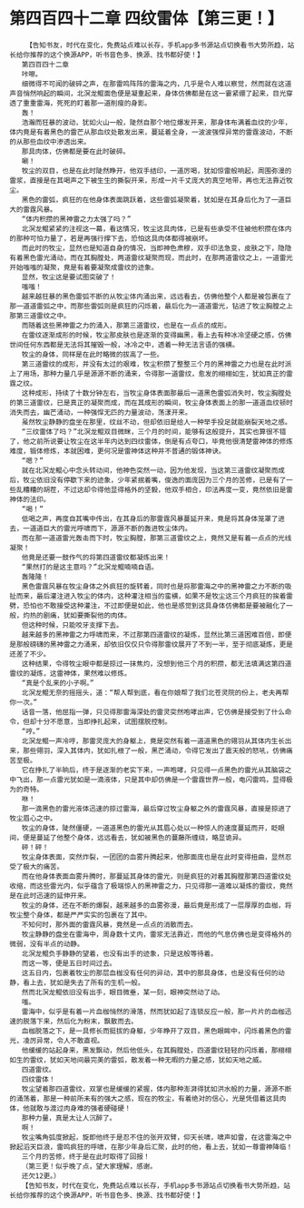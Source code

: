 # 第四百四十二章 四纹雷体【第三更！】
        【告知书友，时代在变化，免费站点难以长存，手机app多书源站点切换看书大势所趋，站长给你推荐的这个换源APP，听书音色多、换源、找书都好使！】
       第四百四十二章
       咔嚓。
       细微得不可闻的破碎之声，在那雷鸣阵阵的雷海之内，几乎是令人难以察觉，然而就在这道声音悄然响起的瞬间，北溟龙鲲面色便是凝重起来，身体仿佛都是在这一霎紧绷了起来，目光穿透了重重雷海，死死的盯着那一道削瘦的身影。
       轰！
       浩瀚而狂暴的波动，犹如火山一般，陡然自那个地位爆发开来，那身体布满着血纹的少年，体内竟是有着黑色的雷芒从那血纹处散发出来，蔓延着全身，一波波强悍异常的雷霆波动，不断的从那些血纹中渗透出来。
       那具肉体，仿佛都是要在此时破碎。
       唰！
       牧尘的双目，也是在此时陡然睁开，他双手结印，一道厉喝，犹如惊雷般响起，周围弥漫的雷浆，直接是在其喝声之下被生生的撕裂开来，形成一片千丈庞大的真空地带，再也无法靠近牧尘。
       黑色的雷弧，疯狂的在他身体表面跳跃着，这些雷弧凝聚着，犹如是在其身后化为了一道巨大的雷霆风暴。
       “体内积攒的黑神雷之力太强了吗？”
       北溟龙鲲紧紧的注视这一幕，看这情况，牧尘这具肉体，已是有些承受不住被他积攒在体内的那种可怕力量了，若是再强行撑下去，恐怕这具肉体都得被崩坏。
       而此时的牧尘，显然也是知道自身的情况，当即神色肃穆，双手印法急变，皮肤之下，隐隐有着黑色雷光涌动，而在其胸膛处，两道雷纹凝聚而现，而此时，在那两道雷纹之上，一道雷光开始嗤嗤的凝聚，竟是有着要凝聚成雷纹的迹象。
       显然，牧尘这是要试图突破了！
       嗤嗤！
       越来越狂暴的黑色雷弧不断的从牧尘体内涌出来，远远看去，仿佛他整个人都是被包裹在了那一道道雷弧之中，而那些雷弧则是疯狂的闪烁着，最后化为一道道雷光，钻进了牧尘胸膛之上那第三道雷纹之中。
       而随着这些黑神雷之力的涌入，那第三道雷纹，也是在一点点的成形。
       在雷纹逐渐成形的时候，牧尘那皮肤也是逐渐的变得幽黑，看上去有种冰冷坚硬之感，仿佛世间任何东西都是无法将其摧毁一般，冰冷之中，透着一种无法言语的强横。
       牧尘的身体，同样是在此时略微的拔高了一些。
       第三道雷纹的成形，并没有太过的艰难，牧尘积攒了整整三个月的黑神雷之力也是在此时派上了用场，那种力量几乎是源源不断的涌来，令得那一道雷纹，愈发的栩栩如生，犹如真正的雷霆之纹。
       这种成形，持续了十数分钟左右，当牧尘身体表面那最后一道黑色雷弧消失时，牧尘胸膛处的第三道雷纹，已是真正的凝聚而成，而在其成形的瞬间，牧尘身体表面上的那一道道血纹顿时消失而去，幽芒涌动，一种强悍无匹的力量波动，荡漾开来。
       虽然牧尘静静的盘坐在那里，纹丝不动，但却依旧是给人一种举手投足就能崩裂天地之感。
       “三纹雷体了吗？”北溟龙鲲双目微眯，三个月的时间，能够有这般提升，其实也算很不错了，他之前所说要让牧尘在这半年内达到四纹雷体，倒是有点夸口，毕竟他很清楚雷神体的修炼难度，锻体修炼，本就困难，更何况是雷神体这种并不普通的锻体神诀。
       “嗯？”
       就在北溟龙鲲心中念头转动间，他神色突然一动，因为他发现，当这第三道雷纹凝聚而成后，牧尘依旧没有停歇下来的迹象，少年紧抿着嘴，俊逸的面庞因为三个月的苦修，已是有了一些乱糟糟的胡茬，不过这却令得他显得格外的坚毅，他双手相合，印法再度一变，竟然依旧是雷神体的法印。
       “喝！”
       低喝之声，再度自其嘴中传出，在其身后的那雷霆风暴蔓延开来，竟是将其身体笼罩了进去，一道道巨大的雷光呼啸而下，源源不断的轰进牧尘体内。
       而在那一道道雷光轰击而下时，牧尘胸膛，那第三道雷纹之上，竟然又是有着一点点的光线凝聚！
       他竟是还要一鼓作气的将第四道雷纹都凝炼出来！
       “果然打的是这主意吗？”北溟龙鲲喃喃自语。
       轰隆隆！
       黑色雷霆风暴在牧尘身体之外疯狂的旋转着，同时也是将那雷海之中的黑神雷之力不断的吸扯而来，最后灌注进入牧尘的体内，这种灌注相当的蛮横，如果不是牧尘这三个月疯狂的挨着雷劈，恐怕也不敢接受这种灌注，不过即便是如此，他也是感觉到这具身体仿佛都是要被融化了一般，灼热的剧痛，犹如要撕裂他的肉体。
       但这种时候，只能咬牙支撑下去。
       越来越多的黑神雷之力呼啸而来，不过那第四道雷纹的凝炼，显然比第三道困难百倍，即便是那般磅礴的黑神雷之力涌来，却依旧仅仅只令得那雷纹展开了不到一半，至于彻底凝炼，更是还差了不少。
       这种结果，令得牧尘眼中都是掠过一抹焦灼，没想到他三个月的积攒，都无法填满这第四道雷纹的凝炼，这雷神体，果然难以修炼。
       “真是个乱来的小子啊。”
       北溟龙鲲无奈的摇摇头，道：“帮人帮到底，看在你娘帮了我们北苍灵院的份上，老夫再帮你一次。”
       话音一落，他屈指一弹，只见得那雷海深处的雷灵突然咆哮出声，它仿佛是接受到了什么命令，但却十分不愿意，当即挣扎起来，试图摆脱控制。
       “哼。”
       北溟龙鲲一声冷哼，那雷灵庞大的身躯上，竟是突然有着一道道黑色的翎羽从其体内生长出来，那些翎羽，深入其体内，犹如扎根了一般，黑芒涌动，令得它发出了震天般的怒吼，仿佛痛苦至极。
       它在挣扎了半晌后，终于是逐渐的老实下来，一声咆哮，只见得一点黑色的雷光从其脑袋之中飞出，那一点雷光犹如是一滴液体，只是其中却仿佛是一个雷霆世界一般，电闪雷鸣，显得极为的奇特。
       咻！
       那一滴黑色的雷光液体迅速的掠过雷海，最后穿过牧尘身躯之外的雷霆风暴，直接是掠进了牧尘眉心之中。
       牧尘的身体，陡然僵硬，一道道黑色的雷光从其眉心处以一种惊人的速度蔓延而开，眨眼间，便是蔓延了他整个身体，远远看去，犹如被黑色的蔓藤所缠绕，略显诡异。
       砰！砰！
       牧尘身体表面，突然炸裂，一团团的血雾升腾起来，他那面庞也是在此时变得扭曲，显然忍受了极大的痛苦。
       而在他身体表面血雾升腾时，那蔓延其身体的雷光，则是疯狂的对着其胸膛那第四道雷纹处收缩，而这些雷光内，似乎蕴含了极端惊人的黑神雷之力，只见得那一道难以凝炼的雷纹，竟然是在此时迅速的延伸开来。
       牧尘的身体，还在不断的爆裂，越来越多的血雾弥漫，最后竟是形成了一层厚厚的血枷，将牧尘整个身体，都是严严实实的包裹在了其中。
       不知何时，那外面的雷霆风暴，竟然是一点点的消散而去。
       牧尘静静的盘坐在雷海中，周身数十丈内，雷浆无法靠近，而他的气息仿佛也是变得格外的微弱，没有半点的动静。
       北溟龙鲲负手静静的望着，也没有出手的迹象，只是这般等待着。
       而这一等，便是五日时间过去。
       这五日内，包裹着牧尘的那层血枷没有任何的异动，其中的那具身体，也是没有任何的动静，看上去，犹如是失去了所有的生机一般。
       然而北溟龙鲲依旧没有出手，眼目微垂，某一刻，眼神突然动了动。
       嗤。
       雷海中，似乎是有着一片血枷悄然的滑落，然而犹如起了连锁反应一般，那一片片的血枷迅速的脱落下来，然后化为粉末，飘散而去。
       血枷脱落之下，是一具修长而挺拔的身躯，少年睁开了双目，黑色眼眸中，闪烁着黑色的雷光，凌厉异常，令人不敢直视。
       他缓缓的站起身来，黑发飘动，然后他低头，在其胸膛处，四道雷纹轻轻的闪烁着，那栩栩如生的雷纹，犹如天地间最完美的雷弧，散发着一种无暇的力量之感，犹如天地之威。
       四道雷纹。
       四纹雷体！
       牧尘望着那四道雷纹，双掌也是缓缓的紧握，体内那种澎湃得犹如洪水般的力量，源源不断的涌荡着，那是一种前所未有的强大之感，现在的牧尘，有着绝对的信心，光是凭借着这具肉体，他就敢与渡过肉身难的强者硬碰硬！
       那种力量，真是太让人沉醉了。
       啊！
       牧尘嘴角弧度掀起，旋即他终于是忍不住的张开双臂，仰天长啸，啸声如雷，在这雷海之中掀起滔天巨浪，雷鸣疯狂的呼啸，在那少年身后汇聚，此时的他，看上去，犹如一尊雷神降临！
       三个月的苦修，终于是在此时取得了回报！
       （第三更！似乎晚了点，望大家理解，感谢。
       还欠12更。）
       【告知书友，时代在变化，免费站点难以长存，手机app多书源站点切换看书大势所趋，站长给你推荐的这个换源APP，听书音色多、换源、找书都好使！】
